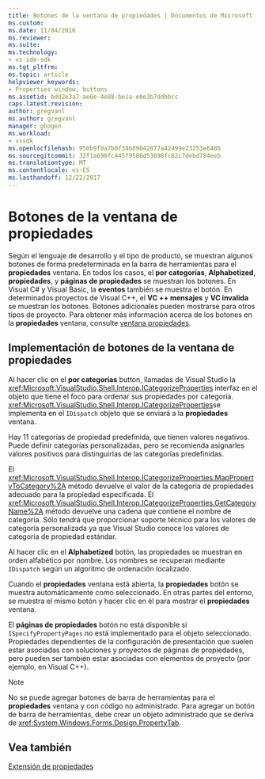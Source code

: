 ```yaml
---
title: Botones de la ventana de propiedades | Documentos de Microsoft
ms.custom: 
ms.date: 11/04/2016
ms.reviewer: 
ms.suite: 
ms.technology:
- vs-ide-sdk
ms.tgt_pltfrm: 
ms.topic: article
helpviewer_keywords:
- Properties window, buttons
ms.assetid: bdd2e3a7-ae6e-4e88-be1a-e0e3b7ddbbcc
caps.latest.revision: 
author: gregvanl
ms.author: gregvanl
manager: ghogen
ms.workload:
- vssdk
ms.openlocfilehash: 950b9f0a7b0f38689042877a42499e23253e6486
ms.sourcegitcommit: 32f1a690fc445f9586d53698fc82c7debd784eeb
ms.translationtype: MT
ms.contentlocale: es-ES
ms.lasthandoff: 12/22/2017
---
```

# <a name="properties-window-buttons"></a>Botones de la ventana de propiedades
Según el lenguaje de desarrollo y el tipo de producto, se muestran algunos botones de forma predeterminada en la barra de herramientas para el **propiedades** ventana. En todos los casos, el **por categorías**, **Alphabetized**, **propiedades**, y **páginas de propiedades** se muestran los botones. En Visual C# y Visual Basic, la **eventos** también se muestra el botón. En determinados proyectos de Visual C++, el **VC ++ mensajes** y **VC invalida** se muestran los botones. Botones adicionales pueden mostrarse para otros tipos de proyecto. Para obtener más información acerca de los botones en la **propiedades** ventana, consulte [ventana propiedades](../../ide/reference/properties-window.md).  
  
## <a name="implementation-of-properties-window-buttons"></a>Implementación de botones de la ventana de propiedades  
 Al hacer clic en el **por categorías** button, llamadas de Visual Studio la <xref:Microsoft.VisualStudio.Shell.Interop.ICategorizeProperties> interfaz en el objeto que tiene el foco para ordenar sus propiedades por categoría. <xref:Microsoft.VisualStudio.Shell.Interop.ICategorizeProperties>se implementa en el `IDispatch` objeto que se enviará a la **propiedades** ventana.  
  
 Hay 11 categorías de propiedad predefinida, que tienen valores negativos. Puede definir categorías personalizadas, pero se recomienda asignarles valores positivos para distinguirlas de las categorías predefinidas.  
  
 El <xref:Microsoft.VisualStudio.Shell.Interop.ICategorizeProperties.MapPropertyToCategory%2A> método devuelve el valor de la categoría de propiedades adecuado para la propiedad especificada. El <xref:Microsoft.VisualStudio.Shell.Interop.ICategorizeProperties.GetCategoryName%2A> método devuelve una cadena que contiene el nombre de categoría. Sólo tendrá que proporcionar soporte técnico para los valores de categoría personalizada ya que Visual Studio conoce los valores de categoría de propiedad estándar.  
  
 Al hacer clic en el **Alphabetized** botón, las propiedades se muestran en orden alfabético por nombre. Los nombres se recuperan mediante `IDispatch` según un algoritmo de ordenación localizado.  
  
 Cuando el **propiedades** ventana está abierta, la **propiedades** botón se muestra automáticamente como seleccionado. En otras partes del entorno, se muestra el mismo botón y hacer clic en él para mostrar el **propiedades** ventana.  
  
 El **páginas de propiedades** botón no está disponible si `ISpecifyPropertyPages` no está implementado para el objeto seleccionado. Propiedades dependientes de la configuración de presentación que suelen estar asociadas con soluciones y proyectos de páginas de propiedades, pero pueden ser también estar asociadas con elementos de proyecto (por ejemplo, en Visual C++).  
  
> [!NOTE]
>  No se puede agregar botones de barra de herramientas para el **propiedades** ventana y con código no administrado. Para agregar un botón de barra de herramientas, debe crear un objeto administrado que se deriva de <xref:System.Windows.Forms.Design.PropertyTab>.  
  
## <a name="see-also"></a>Vea también  
 [Extensión de propiedades](../../extensibility/internals/extending-properties.md)